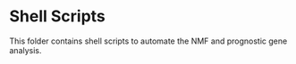 # Shell Scripts

This folder contains shell scripts to automate the NMF and prognostic gene analysis.
